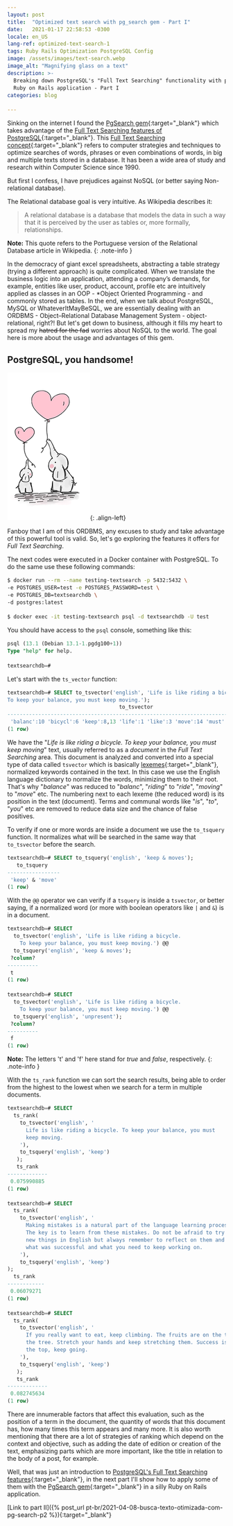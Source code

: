 ```yaml
---
layout: post
title:  "Optimized text search with pg_search gem - Part I"
date:   2021-01-17 22:58:53 -0300
locale: en_US
lang-ref: optimized-text-search-1
tags: Ruby Rails Optimization PostgreSQL Config
image: /assets/images/text-search.webp
image_alt: "Magnifying glass on a text"
description: >-
  Breaking down PostgreSQL's "Full Text Searching" functionality with pg_search gem in a
  Ruby on Rails application - Part I
categories: blog

---
```


Sinking on the internet I found the [PgSearch gem](https://github.com/Casecommons/pg_search){:target="_blank"}
which takes advantage of the [Full Text Searching features of PostgreSQL](https://www.postgresql.org/docs/current/textsearch-intro.html){:target="_blank"}.
This [Full Text Searching concept](https://en.wikipedia.org/wiki/Full-text_search){:target="_blank"}
refers to computer strategies and techniques to optimize searches of words, phrases or even
combinations of words, in big and multiple texts stored in a database. It has been a wide area of
study and research within Computer Science since 1990.
<!-- excerpt-end -->

But first I confess, I have prejudices against NoSQL (or better saying Non-relational database).

The Relational database goal is very intuitive. As Wikipedia describes it:

> A relational database is a database that models the data in such a way that it is perceived by
> the user as tables or, more formally, relationships.

**Note:** This quote refers to the Portuguese version of the Relational Database article in
Wikipedia.
{: .note-info }

In the democracy of giant excel spreadsheets, abstracting a table strategy (trying a different
approach) is quite complicated. When we translate the business logic into an application, attending
a company’s demands, for example, entities like user, product, account, profile etc are intuitively
applied as classes in an OOP - *Object Oriented Programming - and commonly stored as tables. In the
end, when we talk about PostgreSQL, MySQL or WhateverItMayBeSQL, we are essentially dealing with an
ORDBMS - Object–Relational Database Management System - object-relational, right?! But let's get
down to business, although it fills my heart to spread my ~~hatred for the fad~~ worries about
NoSQL to the world. The goal here is more about the usage and advantages of this gem.

## PostgreSQL, you handsome!

![PostgreSQL, you handsome!](/assets/images/elephants-love.webp){: .align-left}

Fanboy that I am of this ORDBMS, any excuses to study and take advantage of this powerful tool is
valid. So, let's go exploring the features it offers for *Full Text Searching*.

The next codes were executed in a Docker container with PostgreSQL. To do the same use these
following commands:

```bash
$ docker run --rm --name testing-textsearch -p 5432:5432 \
-e POSTGRES_USER=test -e POSTGRES_PASSWORD=test \
-e POSTGRES_DB=textsearchdb \
-d postgres:latest

$ docker exec -it testing-textsearch psql -d textsearchdb -U test
```

You should have access to the `psql` console, something like this:

```sql
psql (13.1 (Debian 13.1-1.pgdg100+1))
Type "help" for help.

textsearchdb=#
```

Let's start with the `ts_vector` function:

```sql
textsearchdb=# SELECT to_tsvector('english', 'Life is like riding a bicycle.
To keep your balance, you must keep moving.');
                                    to_tsvector
-----------------------------------------------------------------------------------
 'balanc':10 'bicycl':6 'keep':8,13 'life':1 'like':3 'move':14 'must':12 'ride':4
(1 row)
```

We have the "*Life is like riding a bicycle. To keep your balance, you must keep moving*" text,
usually referred to as a *document* in the *Full Text Searching* area. This document is analyzed
and converted into a special type of data called `tsvector` which is basically
[lexemes](https://radames.manosso.nom.br/linguagem/gramatica/morfologia/lexema/){:target="_blank"},
normalized keywords contained in the text. In this case we use the English language dictionary to
normalize the words, minimizing them to their root. That's why "*balance*" was reduced to
"*balanc*", "*riding*" to "*ride*", "*moving*" to "*move*" etc. The numbering next to each lexeme
(the reduced word) is its position in the text (document). Terms and communal words like "*is*",
"*to*", "*you*" etc are removed to reduce data size and the chance of false positives.

To verify if one or more words are inside a document we use the `to_tsquery` function. It
normalizes what will be searched in the same way that `to_tsvector` before the search.

```sql
textsearchdb=# SELECT to_tsquery('english', 'keep & moves');
   to_tsquery
-----------------
 'keep' & 'move'
(1 row)
```

With the `@@` operator we can verify if a `tsquery` is inside a `tsvector`, or better saying, if a
normalized word (or more with boolean operators like `|` and `&`) is in a document.

```sql
textsearchdb=# SELECT
  to_tsvector('english', 'Life is like riding a bicycle.
    To keep your balance, you must keep moving.') @@
  to_tsquery('english', 'keep & moves');
 ?column?
----------
 t
(1 row)

textsearchdb=# SELECT
  to_tsvector('english', 'Life is like riding a bicycle.
    To keep your balance, you must keep moving.') @@
  to_tsquery('english', 'unpresent');
 ?column?
----------
 f
(1 row)
```
**Note:** The letters 't' and 'f' here stand for *true* and *false*, respectively.
{: .note-info }

With the `ts_rank` function we can sort the search results, being able to order from the highest
to the lowest when we search for a term in multiple documents.

```sql
textsearchdb=# SELECT
  ts_rank(
    to_tsvector('english', '
      Life is like riding a bicycle. To keep your balance, you must
      keep moving.
    '),
    to_tsquery('english', 'keep')
   );
   ts_rank
-------------
 0.075990885
(1 row)

textsearchdb=# SELECT
  ts_rank(
    to_tsvector('english', '
      Making mistakes is a natural part of the language learning process.
      The key is to learn from these mistakes. Do not be afraid to try out
      new things in English but always remember to reflect on them and decide
      what was successful and what you need to keep working on.
    '),
    to_tsquery('english', 'keep')
);
  ts_rank
------------
 0.06079271
(1 row)

textsearchdb=# SELECT
  ts_rank(
    to_tsvector('english', '
      If you really want to eat, keep climbing. The fruits are on the top of
      the tree. Stretch your hands and keep stretching them. Success is on
      the top, keep going.
    '),
    to_tsquery('english', 'keep')
   );
   ts_rank
-------------
 0.082745634
(1 row)
```

There are innumerable factors that affect this evaluation, such as the position of a term in the
document, the quantity of words that this document has, how many times this term appears and many
more. It is also worth mentioning that there are a lot of strategies of ranking which depend on
the context and objective, such as adding the date of edition or creation of the text, emphasizing
parts which are more important, like the title in relation to the body of a post, for example.

Well, that was just an introduction to
[PostgreSQL's Full Text Searching features](https://www.postgresql.org/docs/current/textsearch-intro.html){:target="_blank"},
in the next part I'll show how to apply some of them with the
[PgSearch gem](https://github.com/Casecommons/pg_search){:target="_blank"} in a silly Ruby on Rails
application.

[Link to part II]({% post_url pt-br/2021-04-08-busca-texto-otimizada-com-pg-search-p2 %}){:target="_blank"}
